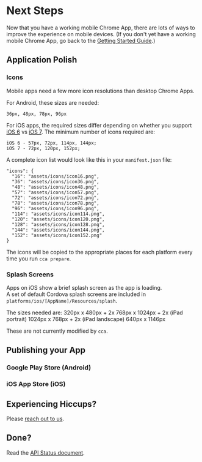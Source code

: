 # Next Steps

Now that you have a working mobile Chrome App, there are lots of ways to improve the experience on mobile devices. (If you don't yet have a working mobile Chrome App, go back to the [Getting Started Guide](GettingStarted.md).)

## Application Polish

### Icons

Mobile apps need a few more icon resolutions than desktop Chrome Apps.

For Android, these sizes are needed:

    36px, 48px, 78px, 96px

For iOS apps, the required sizes differ depending on whether you support 
[iOS 6](https://developer.apple.com/library/ios/qa/qa1686/_index.html) vs 
[iOS 7](https://developer.apple.com/library/ios/documentation/userexperience/conceptual/mobilehig/IconMatrix.html).
The minimum number of icons required are:

    iOS 6 - 57px, 72px, 114px, 144px;
    iOS 7 - 72px, 120px, 152px;

A complete icon list would look like this in your `manifest.json` file:

    "icons": {
      "16": "assets/icons/icon16.png",
      "36": "assets/icons/icon36.png",
      "48": "assets/icons/icon48.png",
      "57": "assets/icons/icon57.png",
      "72": "assets/icons/icon72.png",
      "78": "assets/icons/icon78.png",
      "96": "assets/icons/icon96.png",
      "114": "assets/icons/icon114.png",
      "120": "assets/icons/icon120.png",
      "128": "assets/icons/icon128.png",
      "144": "assets/icons/icon144.png",
      "152": "assets/icons/icon152.png"
    }

The icons will be copied to the appropriate places for each platform every time you run `cca prepare`.


### Splash Screens

Apps on iOS show a brief splash screen as the app is loading.  
A set of default Cordova splash screens are included in `platforms/ios/[AppName]/Resources/splash`.  

The sizes needed are:
  320px x 480px + 2x 
  768px x 1024px + 2x (iPad portrait)
  1024px x 768px + 2x (iPad landscape)
  640px x 1146px

These are not currently modified by `cca`.

## Publishing your App

### Google Play Store (Android)

### iOS App Store (iOS)

## Experiencing Hiccups?

Please [reach out to us](mailto:mobile-chrome-apps@googlegroups.com).

## Done?

Read the [API Status document](APIStatus.md).

